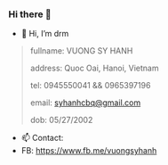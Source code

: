 ### Hi there 👋

- 👋 Hi, I’m drm
> fullname: VUONG SY HANH
> 
> address: Quoc Oai, Hanoi, Vietnam
> 
> tel: 0945550041 && 0965397196
> 
> email: syhanhcbq@gmail.com
> 
> dob: 05/27/2002
> 
- 📫 Contact:
- FB: https://www.fb.me/vuongsyhanh
<!---
drmFlio/drmFlio is a ✨ special ✨ repository because its `README.md` (this file) appears on your GitHub profile.
You can click the Preview link to take a look at your changes.
--->
